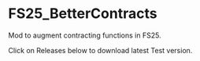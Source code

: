 # FS25_BetterContracts
Mod to augment contracting functions in FS25.

Click on Releases below to download latest Test version.
